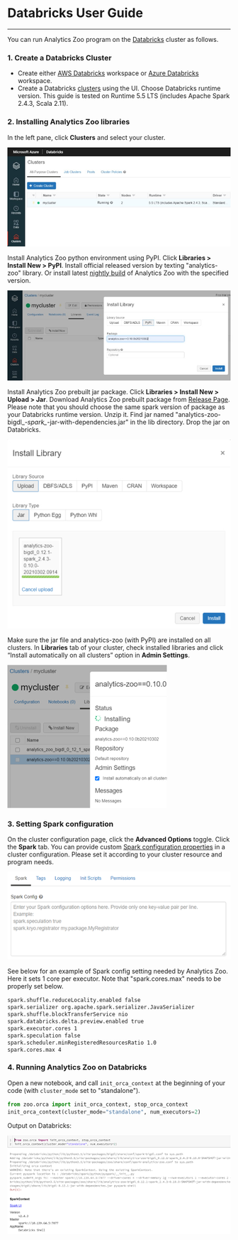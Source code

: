 # Databricks User Guide

---

You can run Analytics Zoo program on the [Databricks](https://databricks.com/) cluster as follows.

### **1. Create a Databricks Cluster**

- Create either [AWS Databricks](https://docs.databricks.com/getting-started/try-databricks.html) workspace or [Azure Databricks](https://docs.microsoft.com/en-us/azure/azure-databricks/) workspace. 
- Create a Databricks [clusters](https://docs.databricks.com/clusters/create.html) using the UI. Choose Databricks runtime version. This guide is tested on Runtime 5.5 LTS (includes Apache Spark 2.4.3, Scala 2.11).

### **2. Installing Analytics Zoo libraries**

In the left pane, click **Clusters** and select your cluster.

![](images/Databricks1.PNG)

Install Analytics Zoo python environment using PyPI. Click **Libraries > Install New > PyPI**. Install official released version by texting "analytics-zoo" library. Or install latest [nightly build](https://pypi.org/project/analytics-zoo/#history) of Analytics Zoo with the specified version.

![](images/Databricks2.PNG)

Install Analytics Zoo prebuilt jar package. Click **Libraries > Install New > Upload > Jar**. Download Analytics Zoo prebuilt package from [Release Page](../release.md). Please note that you should choose the same spark version of package as your Databricks runtime version. Unzip it. Find jar named "analytics-zoo-bigdl_*-spark_*-jar-with-dependencies.jar" in the lib directory. Drop the jar on Databricks.

![](images/Databricks3.PNG)

Make sure the jar file and analytics-zoo (with PyPI) are installed on all clusters. In **Libraries** tab of your cluster, check installed libraries and click “Install automatically on all clusters” option in **Admin Settings**.

![](images/Databricks4.PNG)

### **3. Setting Spark configuration**

On the cluster configuration page, click the **Advanced Options** toggle. Click the **Spark** tab. You can provide custom [Spark configuration properties](https://spark.apache.org/docs/latest/configuration.html) in a cluster configuration. Please set it according to your cluster resource and program needs.

![](images/Databricks5.PNG)

See below for an example of Spark config setting needed by Analytics Zoo. Here it sets 1 core per executor. Note that "spark.cores.max" needs to be properly set below.

```
spark.shuffle.reduceLocality.enabled false
spark.serializer org.apache.spark.serializer.JavaSerializer
spark.shuffle.blockTransferService nio
spark.databricks.delta.preview.enabled true
spark.executor.cores 1
spark.speculation false
spark.scheduler.minRegisteredResourcesRatio 1.0
spark.cores.max 4
```

### **4. Running Analytics Zoo on Databricks**

Open a new notebook, and call `init_orca_context` at the beginning of your code (with `cluster_mode` set to "standalone").

```python
from zoo.orca import init_orca_context, stop_orca_context
init_orca_context(cluster_mode="standalone", num_executors=2)
```

Output on Databricks:

![](images/Databricks6.PNG)
